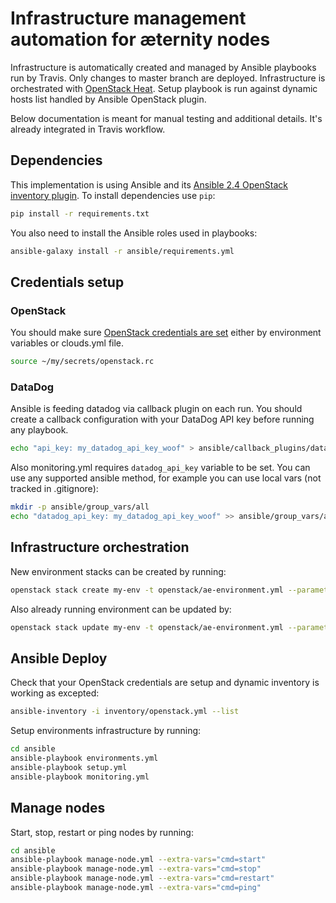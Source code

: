 # Infrastructure management automation for æternity nodes

Infrastructure is automatically created and managed by Ansible playbooks run by Travis.
Only changes to master branch are deployed.
Infrastructure is orchestrated with [OpenStack Heat](https://docs.openstack.org/heat/latest/).
Setup playbook is run against dynamic hosts list handled by Ansible OpenStack plugin.

Below documentation is meant for manual testing and additional details. It's already integrated in Travis workflow.

## Dependencies
This implementation is using Ansible and its [Ansible 2.4 OpenStack inventory plugin](https://docs.ansible.com/ansible/devel/plugins/inventory/openstack.html).
To install dependencies use `pip`:
```bash
pip install -r requirements.txt
```

You also need to install the Ansible roles used in playbooks:
```bash
ansible-galaxy install -r ansible/requirements.yml
```

## Credentials setup

### OpenStack
You should make sure [OpenStack credentials are set](https://docs.openstack.org/python-openstackclient/latest/configuration/index.html#environment-variables)
either by environment variables or clouds.yml file.

```bash
source ~/my/secrets/openstack.rc
```

### DataDog
Ansible is feeding datadog via callback plugin on each run.
You should create a callback configuration with your DataDog API key before running any playbook.

```bash
echo "api_key: my_datadog_api_key_woof" > ansible/callback_plugins/datadog_callback.yml
```

Also monitoring.yml requires `datadog_api_key` variable to be set.
You can use any supported ansible method, for example you can use local vars (not tracked in .gitignore):

```bash
mkdir -p ansible/group_vars/all
echo "datadog_api_key: my_datadog_api_key_woof" >> ansible/group_vars/all/vars.local.yml
```

## Infrastructure orchestration
New environment stacks can be created by running:
```bash
openstack stack create my-env -t openstack/ae-environment.yml --parameter "environment=my_env"
```

Also already running environment can be updated by:
```bash
openstack stack update my-env -t openstack/ae-environment.yml --parameter "environment=my_env"
```

## Ansible Deploy

Check that your OpenStack credentials are setup and dynamic inventory is working as excepted:
```bash
ansible-inventory -i inventory/openstack.yml --list
```

Setup environments infrastructure by running:
```bash
cd ansible
ansible-playbook environments.yml
ansible-playbook setup.yml
ansible-playbook monitoring.yml
```

## Manage nodes

Start, stop, restart or ping nodes by running:
```bash
cd ansible
ansible-playbook manage-node.yml --extra-vars="cmd=start"
ansible-playbook manage-node.yml --extra-vars="cmd=stop"
ansible-playbook manage-node.yml --extra-vars="cmd=restart"
ansible-playbook manage-node.yml --extra-vars="cmd=ping"
```
